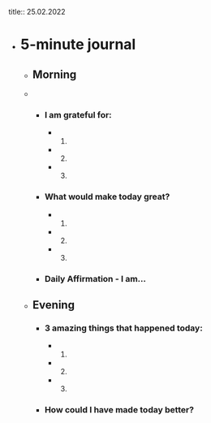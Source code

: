 title:: 25.02.2022

- # 5-minute journal
	- ## Morning
	-
		- ### I am grateful for:
			- 1.
			- 2.
			- 3.
		- ### What would make today great?
			- 1.
			- 2.
			- 3.
		- ### Daily Affirmation - I am...
	- ## Evening
		- ### 3 amazing things that happened today:
			- 1.
			- 2.
			- 3.
		- ### How could I have made today better?